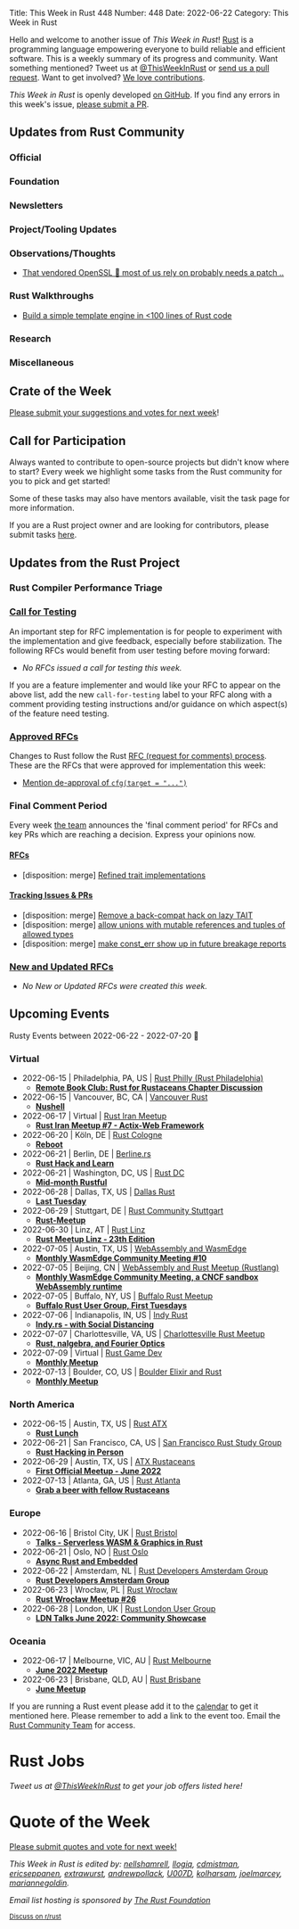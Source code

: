 Title: This Week in Rust 448
Number: 448
Date: 2022-06-22
Category: This Week in Rust

Hello and welcome to another issue of *This Week in Rust*!
[Rust](https://www.rust-lang.org/) is a programming language empowering everyone to build reliable and efficient software.
This is a weekly summary of its progress and community.
Want something mentioned? Tweet us at [@ThisWeekInRust](https://twitter.com/ThisWeekInRust) or [send us a pull request](https://github.com/rust-lang/this-week-in-rust).
Want to get involved? [We love contributions](https://github.com/rust-lang/rust/blob/master/CONTRIBUTING.md).

*This Week in Rust* is openly developed [on GitHub](https://github.com/rust-lang/this-week-in-rust).
If you find any errors in this week's issue, [please submit a PR](https://github.com/rust-lang/this-week-in-rust/pulls).

## Updates from Rust Community

<!--

Dear community contributors:
Please read README.md for guidance on submissions.
Each submitted link should be of the form:

* [Title of the Linked Page](https://example.com/my_article)

If you don't know which category to use, feel free to submit a PR anyway
and just ask the editors to select the category.

-->

### Official

### Foundation

### Newsletters

### Project/Tooling Updates

### Observations/Thoughts

 * [That vendored OpenSSL 🦀 most of us rely on probably needs a patch ..](https://medium.com/rust-secure-code/that-vendored-openssl-most-of-us-rely-on-probably-needs-a-patch-aae8fea5160f)

### Rust Walkthroughs

 * [Build a simple template engine in <100 lines of Rust code](https://blog.spike.codes/build-a-template-engine)

### Research

### Miscellaneous

## Crate of the Week

<!-- COTW goes here -->

[Please submit your suggestions and votes for next week][submit_crate]!

[submit_crate]: https://users.rust-lang.org/t/crate-of-the-week/2704

## Call for Participation

Always wanted to contribute to open-source projects but didn't know where to start?
Every week we highlight some tasks from the Rust community for you to pick and get started!

Some of these tasks may also have mentors available, visit the task page for more information.

If you are a Rust project owner and are looking for contributors, please submit tasks [here][guidelines].

[guidelines]: https://users.rust-lang.org/t/twir-call-for-participation/4821

## Updates from the Rust Project

<!-- Rust updates go here -->

### Rust Compiler Performance Triage

<!-- Perf results go here -->

### [Call for Testing](https://github.com/rust-lang/rfcs/issues?q=label%3Acall-for-testing)
An important step for RFC implementation is for people to experiment with the
implementation and give feedback, especially before stabilization.  The following
RFCs would benefit from user testing before moving forward:

* *No RFCs issued a call for testing this week.*

If you are a feature implementer and would like your RFC to appear on the above list, add the new `call-for-testing`
label to your RFC along with a comment providing testing instructions and/or guidance on which aspect(s) of the feature
need testing.

### [Approved RFCs](https://github.com/rust-lang/rfcs/commits/master)

Changes to Rust follow the Rust [RFC (request for comments) process](https://github.com/rust-lang/rfcs#rust-rfcs). These
are the RFCs that were approved for implementation this week:

* [Mention de-approval of `cfg(target = "...")`](https://github.com/rust-lang/rfcs/pull/3276)

### Final Comment Period

Every week [the team](https://www.rust-lang.org/team.html) announces the 'final comment period' for RFCs and key PRs
which are reaching a decision. Express your opinions now.

#### [RFCs](https://github.com/rust-lang/rfcs/labels/final-comment-period)

* [disposition: merge] [Refined trait implementations](https://github.com/rust-lang/rfcs/pull/3245)

#### [Tracking Issues & PRs](https://github.com/rust-lang/rust/issues?q=is%3Aopen+label%3Afinal-comment-period+sort%3Aupdated-desc)

* [disposition: merge] [Remove a back-compat hack on lazy TAIT](https://github.com/rust-lang/rust/pull/97346)
* [disposition: merge] [allow unions with mutable references and tuples of allowed types](https://github.com/rust-lang/rust/pull/97995)
* [disposition: merge] [make const_err show up in future breakage reports ](https://github.com/rust-lang/rust/pull/97743)

### [New and Updated RFCs](https://github.com/rust-lang/rfcs/pulls)

* *No New or Updated RFCs were created this week.*

## Upcoming Events

Rusty Events between 2022-06-22 - 2022-07-20 🦀

### Virtual

* 2022-06-15 | Philadelphia, PA, US | [Rust Philly (Rust Philadelphia)](https://www.meetup.com/RustPhilly/)
    * [**Remote Book Club: Rust for Rustaceans Chapter Discussion**](https://www.meetup.com/RustPhilly/events/qkbktsydcjbtb/)
* 2022-06-15 | Vancouver, BC, CA | [Vancouver Rust](https://www.meetup.com/Vancouver-Rust/)
    * [**Nushell**](https://www.meetup.com/Vancouver-Rust/events/nwcmpsydcjbtb/)
* 2022-06-17 | Virtual | [Rust Iran Meetup](https://rust-meetup.ir/)
    * [**Rust Iran Meetup #7 - Actix-Web Framework**](https://rust-meetup.ir/2022/06/17/seventh-meetup.html)
* 2022-06-20 | Köln, DE | [Rust Cologne](https://www.meetup.com/rustcologne/)
    * [**Reboot**](https://www.meetup.com/rustcologne/events/286557151/)
* 2022-06-21 | Berlin, DE | [Berline.rs](https://berline.rs/)
    * [**Rust Hack and Learn**](https://berline.rs/2022/06/21/rust-hack-and-learn.html)
* 2022-06-21 | Washington, DC, US | [Rust DC](https://www.meetup.com/RustDC/)
    * [**Mid-month Rustful**](https://www.meetup.com/RustDC/events/vdhxgsydcjbcc/)
* 2022-06-28 | Dallas, TX, US | [Dallas Rust](https://www.meetup.com/Dallas-Rust/)
    * [**Last Tuesday**](https://www.meetup.com/Dallas-Rust/events/jqxqwrydcjblc/)
* 2022-06-29 | Stuttgart, DE | [Rust Community Stuttgart](https://www.meetup.com/Rust-Community-Stuttgart/)
    * [**Rust-Meetup**](https://www.meetup.com/Rust-Community-Stuttgart/events/qwgrssydcjbmc/)
* 2022-06-30 | Linz, AT | [Rust Linz](https://www.meetup.com/Rust-Linz/)
    * [**Rust Meetup Linz - 23th Edition**](https://www.meetup.com/Rust-Linz/events/286029968/)
* 2022-07-05 | Austin, TX, US | [WebAssembly and WasmEdge](https://www.meetup.com/webassembly-and-wasmedge/)
    * [**Monthly WasmEdge Community Meeting #10**](https://www.meetup.com/webassembly-and-wasmedge/events/zzdnrsydckbhb/)
* 2022-07-05 | Beijing, CN | [WebAssembly and Rust Meetup (Rustlang)](https://www.meetup.com/wasm-rust-meetup/)
    * [**Monthly WasmEdge Community Meeting, a CNCF sandbox WebAssembly runtime**](https://www.meetup.com/wasm-rust-meetup/events/jbfnrsydckbhb/)
* 2022-07-05 | Buffalo, NY, US | [Buffalo Rust Meetup](https://www.meetup.com/Buffalo-Rust-Meetup/)
    * [**Buffalo Rust User Group, First Tuesdays**](https://www.meetup.com/buffalo-rust-meetup/events/xgmfssydckbhb/)
* 2022-07-06 | Indianapolis, IN, US | [Indy Rust](https://www.meetup.com/indyrs/)
    * [**Indy.rs - with Social Distancing**](https://www.meetup.com/indyrs/events/qwtdjsydckbjb/)
* 2022-07-07 | Charlottesville, VA, US | [Charlottesville Rust Meetup](https://www.meetup.com/charlottesville-rust-meetup/)
    * [**Rust, nalgebra, and Fourier Optics**](https://www.meetup.com/charlottesville-rust-meetup/events/285818136/)
* 2022-07-09 | Virtual | [Rust Game Dev](https://github.com/rust-gamedev/wg)
    * [**Monthly Meetup**](https://discord.gg/yNtPTb2&sa=D&source=calendar&usd=2&usg=AOvVaw2pjyb-YBsl99IFDmrOKoOK)
* 2022-07-13 | Boulder, CO, US | [Boulder Elixir and Rust](https://www.meetup.com/boulder-elixir-rust/)
    * [**Monthly Meetup**](https://www.meetup.com/boulder-elixir-rust/events/zvxcsrydckbrb/)

### North America

* 2022-06-15 | Austin, TX, US | [Rust ATX](https://www.meetup.com/rust-atx/)
    * [**Rust Lunch**](https://www.meetup.com/rust-atx/events/286463726/)
* 2022-06-21 | San Francisco, CA, US | [San Francisco Rust Study Group](https://www.meetup.com/san-francisco-rust-study-group/)
    * [**Rust Hacking in Person**](https://www.meetup.com/san-francisco-rust-study-group/events/wjkjssydcjbcc/)
* 2022-06-29 | Austin, TX, US | [ATX Rustaceans](https://www.meetup.com/atx-rustaceans/)
    * [**First Official Meetup - June 2022**](https://www.meetup.com/atx-rustaceans/events/285878081/)
* 2022-07-13 | Atlanta, GA, US | [Rust Atlanta](https://www.meetup.com/rust-atl/)
    * [**Grab a beer with fellow Rustaceans**](https://www.meetup.com/rust-atl/events/pczdssydckbrb/)

### Europe

* 2022-06-16 | Bristol City, UK | [Rust Bristol](https://www.meetup.com/rust-bristol/)
    * [**Talks - Serverless WASM & Graphics in Rust**](https://www.meetup.com/rust-bristol/events/286391025/)
* 2022-06-21 | Oslo, NO | [Rust Oslo](https://www.meetup.com/Rust-Oslo/)
    * [**Async Rust and Embedded**](https://www.meetup.com/Rust-Oslo/events/286236751/)
* 2022-06-22 | Amsterdam, NL | [Rust Developers Amsterdam Group](https://www.meetup.com/rust-amsterdam-group/)
    * [**Rust Developers Amsterdam Group**](https://www.meetup.com/rust-amsterdam-group/events/286305083/)
* 2022-06-23 | Wrocław, PL | [Rust Wrocław](https://www.meetup.com/rust-wroclaw/)
    * [**Rust Wrocław Meetup #26**](https://www.meetup.com/rust-wroclaw/events/286415834/)
* 2022-06-28 | London, UK | [Rust London User Group](https://www.meetup.com/Rust-London-User-Group/)
    * [**LDN Talks June 2022: Community Showcase**](https://www.meetup.com/rust-london-user-group/events/286489185/)

### Oceania

* 2022-06-17 | Melbourne, VIC, AU | [Rust Melbourne](https://www.meetup.com/Rust-Melbourne/)
    * [**June 2022 Meetup**](https://www.meetup.com/Rust-Melbourne/events/285962368/)
* 2022-06-23 | Brisbane, QLD, AU | [Rust Brisbane](https://www.meetup.com/rust-brisbane/)
    * [**June Meetup**](https://www.meetup.com/rust-brisbane/events/286385515/)

If you are running a Rust event please add it to the [calendar] to get
it mentioned here. Please remember to add a link to the event too.
Email the [Rust Community Team][community] for access.

[calendar]: https://www.google.com/calendar/embed?src=apd9vmbc22egenmtu5l6c5jbfc%40group.calendar.google.com
[community]: mailto:community-team@rust-lang.org

# Rust Jobs

<!--

New jobs can be posted here.

They should be of the form:

**Company Name**

* [Job Title (Location)](https://example.com/my-job-link)

-->

*Tweet us at [@ThisWeekInRust](https://twitter.com/ThisWeekInRust) to get your job offers listed here!*

# Quote of the Week

<!-- QOTW goes here -->

[Please submit quotes and vote for next week!](https://users.rust-lang.org/t/twir-quote-of-the-week/328)

*This Week in Rust is edited by: [nellshamrell](https://github.com/nellshamrell), [llogiq](https://github.com/llogiq), [cdmistman](https://github.com/cdmistman), [ericseppanen](https://github.com/ericseppanen), [extrawurst](https://github.com/extrawurst), [andrewpollack](https://github.com/andrewpollack), [U007D](https://github.com/U007D), [kolharsam](https://github.com/kolharsam), [joelmarcey](https://github.com/joelmarcey), [mariannegoldin](https://github.com/mariannegoldin).*

*Email list hosting is sponsored by [The Rust Foundation](https://foundation.rust-lang.org/)*

<small>[Discuss on r/rust](REDDIT_LINK_HERE)</small>
